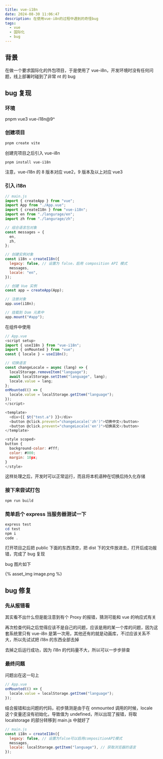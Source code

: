 ```yaml
---
title: vue-i18n
date: 2024-08-30 11:06:47
description: 在使用vue-i8n的过程中遇到的奇怪bug
tags:
  - vue
  - 国际化
  - bug
---
```


## 背景

在做一个要求国际化的外包项目，于是使用了 vue-i8n，开发环境时没有任何问题，线上部署时碰到了非常 nt 的 bug

## bug 复现

### 环境

pnpm vue3 vue-i18n@9^

### 创建项目

```powershell
pnpm create vite
```

创建完项目之后引入 vue-i8n

```powershell
pnpm install vue-i18n
```

注意，vue-i18n 的 8 版本对应 vue2，9 版本及以上对应 vue3

### 引入 i18n

```javascript
// main.js
import { createApp } from "vue";
import App from "./App.vue";
import { createI18n } from "vue-i18n";
import en from "./langurage/en";
import zh from "./langurage/zh";

// 组合语言包对象
const messages = {
  en,
  zh,
};

// 创建实例对象
const i18n = createI18n({
  legacy: false, // 设置为 false，启用 composition API 模式
  messages,
  locale: "en",
});

// 创建 Vue 实例
const app = createApp(App);

// 注册对象
app.use(i18n);

// 挂载到 Dom 元素中
app.mount("#app");
```

在组件中使用

```javascript
// App.vue
<script setup>
import { useI18n } from "vue-i18n";
import { onMounted } from "vue";
const { locale } = useI18n();

// 切换语言
const changeLocale = async (lang) => {
  localStorage.removeItem("language");
  await localStorage.setItem("language", lang);
  locale.value = lang;
};
onMounted(() => {
  locale.value = localStorage.getItem("language");
});
</script>

<template>
  <div>{{ $t("test.a") }}</div>
  <button @click.prevent="changeLocale('zh')">切换中文</button>
  <button @click.prevent="changeLocale('en')">切换英文</button>
</template>

<style scoped>
button {
  background-color: #fff;
  color: #000;
  margin: 10px;
}
</style>

```

这样处理之后，开发时可以正常运行，而且将本机语种在切换后持久化存储

### 接下来尝试打包

```powershell
npm run build
```

### 简单启个 express 当服务器测试一下

```powershell
express test
cd test
npm i
code .
```

打开项目之后把 public 下面的东西清空，把 dist 下的文件放进去，打开后成功报错，完成了 bug 复现

bug 图片如下

{% asset_img image.png %}

## bug 修复

### 先从报错看

其实看不出什么但是能注意到有个 Proxy 的报错，猜测可能和 vue 的响应式有关

再次检查代码之后觉得应该不是自己的问题，应该是用的某一个库的问题，因为这套系统里只有 vue-i8n 是第一次用，其他还有的就是动画库，不过应该关系不大，所以先试试把 i18n 的东西全部去掉

去掉之后运行成功，因为 i18n 的代码量不大，所以可以一步步排查

### 最终问题

问题出在这一句上

```javascript
// App.vue
onMounted(() => {
  locale.value = localStorage.getItem("language");
});
```

结合报错和出问题的代码，初步猜测是由于在 onmounted 调用的时候，locale 这个变量还没有初始化，导致值为 undefined，所以出现了报错，将取 localstorage 的部分转移到 main.js 中就好了

```javascript
// main.js
const i18n = createI18n({
  legacy: false, // 设置为false可以启用compositionAPI模式
  messages,
  locale: localStorage.getItem("language"), // 获取浏览器的语言
});
```
